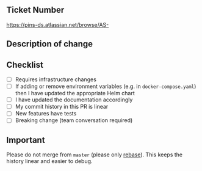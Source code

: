 ## Ticket Number
<!-- Add the number from the Jira board -->
https://pins-ds.atlassian.net/browse/AS-

## Description of change
<!-- Please describe the change -->

## Checklist
<!-- Put an `x` in all the boxes that apply: -->
- [ ] Requires infrastructure changes
- [ ] If adding or remove environment variables (e.g. in `docker-compose.yaml`) then I have updated the appropriate Helm chart
- [ ] I have updated the documentation accordingly
- [ ] My commit history in this PR is linear
- [ ] New features have tests
- [ ] Breaking change (team conversation required)

## Important

Please do not merge from `master` (please only [rebase](https://github.com/foundry4/appeal-planning-decision/wiki/An-intro-to-Git-Rebase)). This keeps the history linear and easier to debug.
